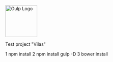 <img src="https://worldvectorlogo.com/logos/gulp.svg" alt="Gulp Logo" width="100">

Test project "Vilas"

1 npm install
2 npm install gulp -D
3 bower install